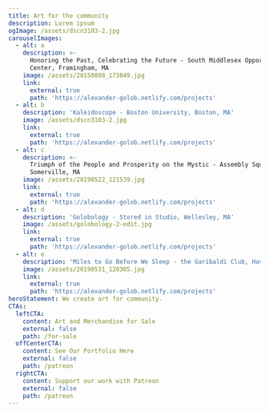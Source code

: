 ```yaml
---
title: Art for the community
description: Lorem ipsum
ogImage: /assets/dscn3103-2.jpg
carouselImages:
  - alt: a
    description: >-
      Honoring the Past, Celebrating the Future - South Middlesex Opportunity
      Center, Framingham, MA
    image: /assets/20150808_173849.jpg
    link:
      external: true
      path: 'https://alexander-golob.netlify.com/projects'
  - alt: b
    description: 'Kaleidoscope - Boston University, Boston, MA'
    image: /assets/dscn3103-2.jpg
    link:
      external: true
      path: 'https://alexander-golob.netlify.com/projects'
  - alt: c
    description: >-
      Triumph of the People and Prosperity on the Mystic - Assembly Square,
      Somerville, MA
    image: /assets/20190522_121539.jpg
    link:
      external: true
      path: 'https://alexander-golob.netlify.com/projects'
  - alt: d
    description: 'Golobology - Stored in Studio, Wellesley, MA'
    image: /assets/golobology-2-edit.jpg
    link:
      external: true
      path: 'https://alexander-golob.netlify.com/projects'
  - alt: e
    description: 'Miles to Go Before We Sleep - the Garibaldi Club, Haverhill, MA'
    image: /assets/20190531_120305.jpg
    link:
      external: true
      path: 'https://alexander-golob.netlify.com/projects'
heroStatement: We create art for community.
CTAs:
  leftCTA:
    content: Art and Merchandise for Sale
    external: false
    path: /for-sale
  offCenterCTA:
    content: See Our Portfolio Here
    external: false
    path: /patreon
  rightCTA:
    content: Support our work with Patreon
    external: false
    path: /patreon
---
```


